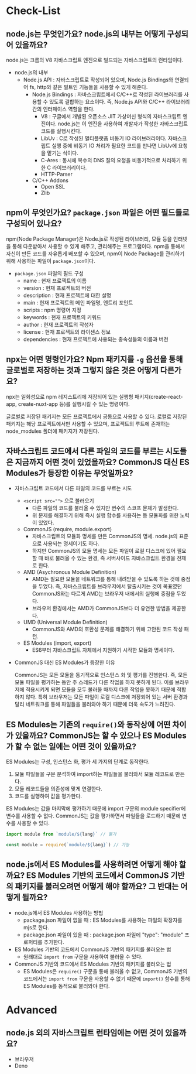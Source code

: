 # Check-List

## node.js는 무엇인가요? node.js의 내부는 어떻게 구성되어 있을까요?

node.js는 크롬의 V8 자바스크립트 엔진으로 빌드되는 자바스크립트의 런타임이다.

- node.js의 내부
  - Node.js API : 자바스크립트로 작성되어 있으며, Node.js Bindings와 연결되어 fs, http와 같은 빌트인 기능들을 사용할 수 있게 해준다.
    - Node.js Bindings : 자바스크립트에서 C/C++로 작성된 라이브러리를 사용할 수 있도록 결합하는 요소이다. 즉, Node.js API와 C/C++ 라이브러리 간의 인터페이스 역할을 한다.
      - V8 : 구글에서 개발된 오픈소스 JIT 가상머신 형식의 자바스크립트 엔진이다. node.js는 이 엔진을 사용하여 개발자가 작성한 자바스크립트 코드를 실행시킨다.
      - LibUv : C로 작성된 멀티플랫폼 비동기 IO 라이브러리이다. 자바스크립트 실행 중에 비동기 IO 처리가 필요한 코드를 만나면 LibUv에 요청을 맡기는 식이다.
      - C-Ares : 동시에 복수의 DNS 질의 요청을 비동기적으로 처리하기 위한 C 라이브러리이다.
      - HTTP-Parser
    - C/C++ Addons
      - Open SSL
      - Zlib

## npm이 무엇인가요? `package.json` 파일은 어떤 필드들로 구성되어 있나요?

npm(Node Package Manager)은 Node.js로 작성된 라이브러리, 모듈 등을 인터넷을 통해 다운받아서 사용할 수 있게 해주고, 관리해주는 프로그램이다. npm을 통해서 자신이 만든 코드를 자유롭게 배포할 수 있으며, npm이 Node Package를 관리하기 위해 사용하는 파일이 `package.json`이다.

- `package.json` 파일의 필드 구성
  - name : 현재 프로젝트의 이름
  - version : 현재 프로젝트의 버전
  - description : 현재 프로젝트에 대한 설명
  - main : 현재 프로젝트의 메인 파일명, 엔트리 포인트
  - scripts : npm 명령어 지정
  - keywords : 현재 프로젝트의 키워드
  - author : 현재 프로젝트의 작성자
  - license : 현재 프로젝트의 라이센스 정보
  - dependencies : 현재 프로젝트에 사용되는 종속성들의 이름과 버전

## npx는 어떤 명령인가요? Npm 패키지를 `-g` 옵션을 통해 글로벌로 저장하는 것과 그렇지 않은 것은 어떻게 다른가요?

npx는 일회성으로 npm 레지스트리에 저장되어 있는 실행형 패키지(create-react-app, create-nuxt-app 등)를 실행시킬 수 있는 명령이다.

글로벌로 저장된 패키지는 모든 프로젝트에서 공동으로 사용할 수 있다. 로컬로 저장된 패키지는 해당 프로젝트에서만 사용할 수 있으며, 프로젝트의 루트에 존재하는 node_modules 폴더에 패키지가 저장된다.

## 자바스크립트 코드에서 다른 파일의 코드를 부르는 시도들은 지금까지 어떤 것이 있었을까요? CommonJS 대신 ES Modules가 등장한 이유는 무엇일까요?

- 자바스크립트 코드에서 다른 파일의 코드를 부르는 시도
  - `<script src="">` 으로 불러오기
    - 다른 파일의 코드를 불러올 수 있지만 변수의 스코프 문제가 발생한다.
    - 위 문제를 해결하기 위해 즉시 실행 함수를 사용하는 등 모듈화를 위한 노력이 있었다.
  - CommonJS (require, module.export)
    - 자바스크립트의 모듈화 명세를 만든 CommonJS의 명세. node.js의 표준으로 사용되는 명세이기도 하다.
    - 하지만 CommonJS의 모듈 명세는 모든 파일이 로컬 디스크에 있어 필요할 때 바로 불러올 수 있는 환경, 즉 서버사이드 자바스크립트 환경을 전제로 한다.
  - AMD (Asychronous Module Definition)
    - AMD는 필요한 모듈을 네트워크를 통해 내려받을 수 있도록 하는 것에 중점을 두었다. 즉, 자바스크립트를 브라우저에서 탈출시키는 것이 목표였던 CommonJS와는 다르게 AMD는 브라우저 내에서의 실행에 중점을 두었다.
    - 브라우저 환경에서는 AMD가 CommonJS보다 더 유연한 방법을 제공한다.
  - UMD (Universal Module Definition)
    - CommonJS와 AMD의 호환성 문제를 해결하기 위해 고안된 코드 작성 패턴.
  - ES Modules (import, export)
    - ES6부터 자바스크립트 자체에서 지원하기 시작한 모듈화 명세이다.
- CommonJS 대신 ES Modules가 등장한 이유

  CommonJS는 모든 모듈을 동기적으로 인스턴스 화 및 평가를 진행한다. 즉, 모든 모듈 파일을 평가하는 동안 주 스레드가 다른 작업을 하지 못하게 된다. 이를 브라우저에 적용시키게 되면 모듈을 모두 불러올 때까지 다른 작업을 못하기 때문에 적합하지 않다. 특히 브라우저는 모든 파일이 로컬 디스크에 저장되어 있는 서버 환경과 달리 네트워크를 통해 파일들을 불러와야 하기 때문에 더욱 속도가 느려진다.

## ES Modules는 기존의 `require()`와 동작상에 어떤 차이가 있을까요? CommonJS는 할 수 있으나 ES Modules가 할 수 없는 일에는 어떤 것이 있을까요?

ES Modules는 구성, 인스턴스 화, 평가 세 가지의 단계로 동작한다.

1. 모듈 파일들을 구문 분석하여 import하는 파일들을 불러와서 모듈 레코드로 만든다.
2. 모듈 레코드들을 의존성에 맞게 연결한다.
3. 코드를 실행하여 값을 평가한다.

ES Modules는 값을 마지막에 평가하기 때문에 import 구문의 module specifier에 변수를 사용할 수 없다. CommonJS는 값을 평가하면서 파일들을 로드하기 때문에 변수를 사용할 수 있다.

```javascript
import module from `module/${lang}` // 불가
```

```javascript
const module = require(`module/${lang}`) // 가능
```

## node.js에서 ES Modules를 사용하려면 어떻게 해야 할까요? ES Modules 기반의 코드에서 CommonJS 기반의 패키지를 불러오려면 어떻게 해야 할까요? 그 반대는 어떻게 될까요?

- node.js에서 ES Modules 사용하는 방법
  - package.json 파일이 없을 때 : ES Modules를 사용하는 파일의 확장자를 mjs로 한다.
  - package.json 파일이 있을 때 : package.json 파일에 "type": "module" 프로퍼티를 추가한다.
- ES Modules 기반의 코드에서 CommonJS 기반의 패키지를 불러오는 법
  - 원래대로 `import from` 구문을 사용하여 불러올 수 있다.
- CommonJS 기반의 코드에서 ES Modules 기반의 패키지를 불러오는 법
  - ES Modules은 `require()` 구문을 통해 불러올 수 없고, CommonJS 기반의 코드에서는 `import from` 구문을 사용할 수 없기 때문에 `import()` 함수를 통해 ES Modules를 동적으로 불러와야 한다.

# Advanced

## node.js 외의 자바스크립트 런타임에는 어떤 것이 있을까요?

- 브라우저
- Deno
